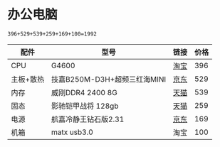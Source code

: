 # 办公电脑

`396+529+539+259+169+100=1992`

| 配件 | 型号 | 链接 | 价格 |
| --- | --- | --- | --- |
| CPU | G4600 | [淘宝](https://item.taobao.com/item.htm?id=531338865576) | 396 |
| 主板+散热 | 技嘉B250M-D3H+超频三红海MINI | [京东](https://item.jd.com/4257400.html) | 529 |
| 内存 | 威刚DDR4 2400 8G | [天猫](https://detail.tmall.com/item.htm?id=546242276071&skuId=3594110085843) | 539 |
| 固态 | 影驰铠甲战将 128gb | [天猫](https://s.click.taobao.com/32jcPSw) | 259 |
| 电源 | 航嘉冷静王钻石版2.31 | [京东](https://item.jd.com/100421.html) | 169 |
| 机箱 | matx usb3.0 | 淘宝 | 100 |

